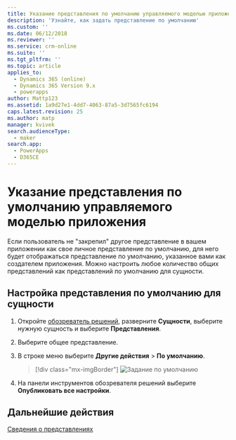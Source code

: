 ```yaml
---
title: Указание представления по умолчанию управляемого моделью приложения в PowerApps | MicrosoftDocs
description: 'Узнайте, как задать представление по умолчанию'
ms.custom: ''
ms.date: 06/12/2018
ms.reviewer: ''
ms.service: crm-online
ms.suite: ''
ms.tgt_pltfrm: ''
ms.topic: article
applies_to:
  - Dynamics 365 (online)
  - Dynamics 365 Version 9.x
  - powerapps
author: Mattp123
ms.assetid: 1a9d27e1-4dd7-4063-87a5-3d7565fc6194
caps.latest.revision: 25
ms.author: matp
manager: kvivek
search.audienceType:
  - maker
search.app:
  - PowerApps
  - D365CE
---
```

# <a name="specify-a-model-driven-app-default-view"></a>Указание представления по умолчанию управляемого моделью приложения

<a name="BKMK_SetDefaultView"></a>   

Если пользователь не "закрепил" другое представление в вашем приложении как свое личное представление по умолчанию, для него будет отображаться представление по умолчанию, указанное вами как создателем приложения. Можно настроить любое количество общих представлений как представлений по умолчанию для сущности.  
  
## <a name="set-the-default-view-for-an-entity"></a>Настройка представления по умолчанию для сущности  
  
1.  Откройте [обозреватель решений](advanced-navigation.md#solution-explorer), разверните **Сущности**, выберите нужную сущность и выберите **Представления**.    
  
2.  Выберите общее представление.  
  
3.  В строке меню выберите **Другие действия** > **По умолчанию**.  

    > [!div class="mx-imgBorder"] 
    > ![Задание по умолчанию](media/set-as-default-menu.png)
  
4.  На панели инструментов обозревателя решений выберите **Опубликовать все настройки**.  

## <a name="next-steps"></a>Дальнейшие действия
[Сведения о представлениях](create-edit-views.md)
